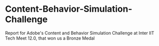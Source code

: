 # Content-Behavior-Simulation-Challenge
Report for Adobe's Content and Behavior Simulation Challenge at Inter IIT Tech Meet 12.0, that won us a Bronze Medal
